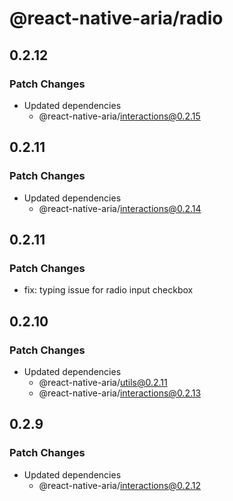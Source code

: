 # @react-native-aria/radio

## 0.2.12

### Patch Changes

- Updated dependencies
  - @react-native-aria/interactions@0.2.15

## 0.2.11

### Patch Changes

- Updated dependencies
  - @react-native-aria/interactions@0.2.14

## 0.2.11

### Patch Changes

- fix: typing issue for radio input checkbox

## 0.2.10

### Patch Changes

- Updated dependencies
  - @react-native-aria/utils@0.2.11
  - @react-native-aria/interactions@0.2.13

## 0.2.9

### Patch Changes

- Updated dependencies
  - @react-native-aria/interactions@0.2.12
